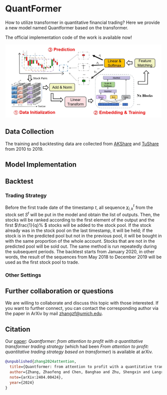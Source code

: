 # QuantFormer
How to utilize transformer in quantitative financial trading? Here we provide a new model named Quantformer based on the transformer. 

The official implementation code of the work is available now!

![Overview](./Overview.png)

## Data Collection
The training and backtesting data are collected from [AKShare](https://github.com/akfamily/akshare) and [TuShare](https://github.com/waditu/tushare) from 2010 to 2019.  

## Model Implementation


## Backtest
### Trading Strategy
Before the first trade date of the timestamp $t$, all sequence $\chi^{t} _{i,k}$ from the stock set $S^t$ will be put in the model and obtain the list of outputs. Then, the stocks will be ranked according to the first element of the output and the first $\frac{1}{q}\% $ stocks will be added to the stock pool. If the stock already was in the stock pool on the last timestamp, it will be held; if the stock is in the predicted pool but not in the previous pool, it will be bought in with the same proportion of the whole account. Stocks that are not in the predicted pool will be sold out. The same method is run repeatedly during the subsequent periods. The backtest starts from January 2020, in other words, the result of the sequences from May 2018 to December 2019 will be used as the first stock pool to trade.

### Other Settings

## Further collaboration or questions
We are willing to collaborate and discuss this topic with those interested. If you want to further connect, you can contact the corresponding author via the paper in ArXiv by mail [zhangzf@umich.edu](mailto:zhangzf@umich.edu). 

## Citation
Our [paper](https://arxiv.org/abs/2404.00424): *Quantformer: from attention to profit with a quantitative transformer trading strategy* (which had been *From attention to profit: quantitative trading strategy based on transformer*) is available at arXiv.
```bibtex
@unpublished{zhang2024attention,
  title={Quantformer: from attention to profit with a quantitative transformer trading strategy},
  author={Zhang, Zhaofeng and Chen, Banghao and Zhu, Shengxin and Langren{\'e}, Nicolas},
  note={arXiv:2404.00424},
  year={2024}
}


